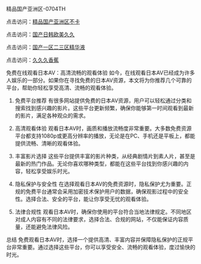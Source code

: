 
精品国产亚洲区-0704TH

点击访问：<a href="https://cfad.pages.dev/">精品国产亚洲区不卡</a>

点击访问：<a href="https://tfda.pages.dev/">国产日韩欧美久久</a>

点击访问：<a href="https://gfd-5xg.pages.dev/">国产一区二三区精华液</a>

点击访问：<a href="https://fdhf-454.pages.dev/">久久久香蕉</a>


免费在线观看日本AV：高清流畅的观看体验
如今，在线观看日本AV已经成为许多人娱乐的一部分。如果你在寻找免费的日本AV资源，本文将为你推荐几个可靠的平台，帮助你轻松享受高清、流畅的观看体验。

1. 免费平台推荐
有很多网站提供免费的日本AV资源，用户可以轻松通过分类和搜索找到感兴趣的影片。这些平台更新频繁，确保你能够第一时间观看到最新的影片，满足各种观众的需求。

2. 高清观看体验
观看日本AV时，画质和播放流畅度非常重要。大多数免费资源平台都支持1080p或更高分辨率的播放，无论是在PC、手机还是平板上，都能提供流畅、清晰的观看体验。

3. 丰富影片选择
这些平台提供丰富的影片种类，从经典剧情片到素人片，甚至是最新的热门作品。无论你喜欢哪种类型，都能在这些平台找到你感兴趣的内容，轻松享受娱乐时光。

4. 隐私保护与安全性
在选择观看日本AV的免费资源时，隐私保护尤为重要。正规的免费平台通常会采用加密技术保护用户的数据，确保观影过程中的安全性。选择合法、安全的平台，能让你享受无忧的观看体验。

5. 法律合规性
观看日本AV时，确保你使用的平台符合当地法律规定。不同地区对成人内容有不同的法律要求，选择合法、合规的网站，不仅能保证内容质量，还能避免法律风险。

总结
免费观看日本AV时，选择一个提供高清、丰富内容并保障隐私保护的正规平台非常重要。通过选择这些平台，你可以享受安全、流畅的观看体验，度过愉快的时光。





<span style="display:none;">[Canonical link]( https://github.com/ts824154/42538 ）</span>
